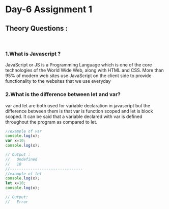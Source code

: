 # Day-6 Assignment 1 
## Theory Questions :
<br>

### **1.What is Javascript ?**

JavaScript or JS is a Programming Language which is one of the core technologies of the World Wide Web, along with HTML and CSS. More than 95% of modern web sites use JavaScript on the client side to provide functionality to the websites that we use everyday

### **2.What is the difference between let and var?**
var and let are both used for variable declaration in javascript but the difference between them is that var is function scoped and let is block scoped. It can be said that a variable declared with var is defined throughout the program as compared to let.

```javascript
//example of var
console.log(x);
var x=10;
console.log(x); 

// Output :
//   Undefined
//   10
//--------------------------------
//example of let
console.log(x);
let x=10;
console.log(x);

// Output:
//   Error
